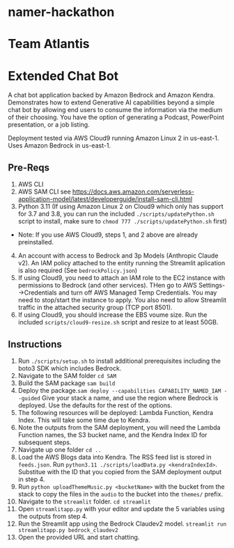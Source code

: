 # namer-hackathon
# Team Atlantis
# Extended Chat Bot

A chat bot application backed by Amazon Bedrock and Amazon Kendra.  Demonstrates how to extend Generative AI capabilities beyond a simple chat bot by
allowing end users to consume the information via the medium of their choosing.
You have the option of generating a Podcast, PowerPoint presentation, or a job listing.

Deployment tested via AWS Cloud9 running Amazon Linux 2 in us-east-1.  Uses Amazon Bedrock in us-east-1.

## Pre-Reqs

1. AWS CLI
2. AWS SAM CLI   see https://docs.aws.amazon.com/serverless-application-model/latest/developerguide/install-sam-cli.html
3. Python 3.11 (If using Amazon Linux 2 on Cloud9 which only has support for 3.7 and 3.8, you can run the included `./scripts/updatePython.sh` script to install, make sure to `chmod 777 ./scripts/updatePython.sh` first)
* Note: If you use AWS Cloud9, steps 1, and 2 above are already preinstalled.
4. An account with access to Bedrock and 3p Models (Anthropic Claude v2). An IAM policy attached to the entity running the Streamlit aplication is also required (See `bedrockPolicy.json`)  
5. If using Cloud9, you need to attach an IAM role to the EC2 instance with permissions to Bedrock (and other services). THen go to AWS Settings-->Credentials and turn off AWS Managed Temp Credentials.  You may need to stop/start the instance to apply.  You also need to allow Streamlit traffic in the attached security group (TCP port 8501).
6. If using Cloud9, you should increase the EBS voume size.  Run the included `scripts/cloud9-resize.sh` script and resize to at least 50GB.

## Instructions

1. Run `./scripts/setup.sh` to install additional prerequisites including the boto3 SDK which includes Bedrock.
2. Navigate to the SAM folder `cd SAM`
3. Build the SAM package `sam build`
4. Deploy the package.`sam deploy --capabilities CAPABILITY_NAMED_IAM --guided`  Give your stack a name, and use the region where Bedrock is deployed.  Use the defaults for the rest of the options.
5. The following resources will be deployed: Lambda Function, Kendra Index.  This will take some time due to Kendra.
6. Note the outputs from the SAM deployment, you will need the Lambda Function names, the S3 bucket name, and the Kendra Index ID for subsequent steps.
7. Navigate up one folder `cd ..`
8. Load the AWS Blogs data into Kendra.  The RSS feed list is stored in `feeds.json`.  Run `python3.11 ./scripts/loadData.py <kendraIndexId>`.  Substitue <kendraIndexId> with the ID that you copied from the SAM deployment output in step 4.
9. Run `python uploadThemeMusic.py <bucketName>` with the bucket from the stack to copy the files in the `audio` to the bucket into the `themes/` prefix.
10. Navigate to the `streamlit` folder. `cd streamlit`
11. Open `streamlitapp.py` with your editor and update the 5 variables using the outputs from step 4.
12. Run the Streamlit app using the Bedrock Claudev2 model. `streamlit run streamlitapp.py bedrock_claudev2`
13. Open the provided URL and start chatting.
